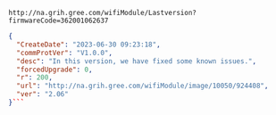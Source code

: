 `http://na.grih.gree.com/wifiModule/Lastversion?firmwareCode=362001062637`

```json
{
  "CreateDate": "2023-06-30 09:23:18",
  "commProtVer": "V1.0.0",
  "desc": "In this version, we have fixed some known issues.",
  "forcedUpgrade": 0,
  "r": 200,
  "url": "http://na.grih.gree.com/wifiModule/image/10050/924408",
  "ver": "2.06"
}```